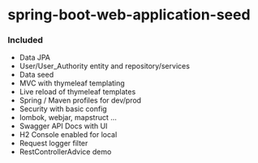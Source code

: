 # spring-boot-web-application-seed

### Included

- Data JPA
- User/User_Authority entity and repository/services
- Data seed
- MVC with thymeleaf templating
- Live reload of thymeleaf templates
- Spring / Maven profiles for dev/prod
- Security with basic config
- lombok, webjar, mapstruct ...
- Swagger API Docs with UI
- H2 Console enabled for local 
- Request logger filter
- RestControllerAdvice demo
